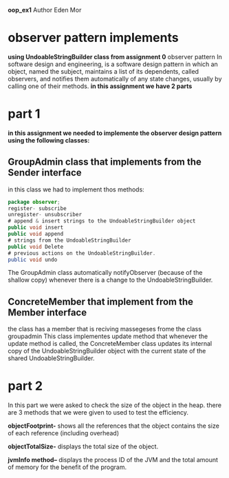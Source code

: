 **oop_ex1**
 Author Eden Mor
 # observer pattern implements
 **using UndoableStringBuilder class from assignment 0**
observer pattern In software design and engineering, is a software design pattern in which an object, named the subject, maintains a list of its dependents, called observers, and notifies them automatically of any state changes, usually by calling one of their methods.
**in this assignment we have 2 parts**
# part 1
**in this assignment we needed to implemente the observer design pattern using the following classes:**

## GroupAdmin class that implements from the Sender interface
in this class we had to implement thos methods:
```java
package observer;
register- subscribe 
unregister- unsubscriber 
# append & insert strings to the UndoableStringBuilder object
public void insert
public void append 
# strings from the UndoableStringBuilder
public void Delete
# previous actions on the UndoableStringBuilder.
public void undo
```
The GroupAdmin class automatically notifyObserver (because of the shallow copy) whenever there is a change to the UndoableStringBuilder.


## ConcreteMember that implement from the Member interface 
the class has a member that is reciving massegeses frome the class groupadmin 
This class implementes update method that whenever the update method is called, the ConcreteMember class updates its internal copy of the UndoableStringBuilder object with the current state of the shared UndoableStringBuilder. 

# part 2
In this part we were asked to check the size of the object in the heap. 
there are 3 methods that we were given to used to test the efficiency.

**objectFootprint-** shows all the references that the object contains the size of each reference (including overhead)

**objectTotalSize-** displays the total size of the object. 

**jvmInfo method–** displays the process ID of the JVM and the total amount of memory for the benefit of the program.
